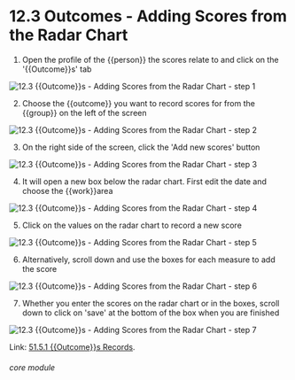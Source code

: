 # 12.3 Outcomes - Adding Scores from the Radar Chart

1. Open the profile of the {{person}} the scores relate to and click on the &#039;{{Outcome}}s&#039; tab

![12.3 {{Outcome}}s - Adding Scores from the Radar Chart - step 1](12.3_Outcomes_-_Adding_Scores_from_the_Radar_Chart_im_1.png)

2. Choose the {{outcome}} you want to record scores for from the {{group}} on the left of the screen

![12.3 {{Outcome}}s - Adding Scores from the Radar Chart - step 2](12.3_Outcomes_-_Adding_Scores_from_the_Radar_Chart_im_2.png)

3. On the right side of the screen, click the &#039;Add new scores&#039; button

![12.3 {{Outcome}}s - Adding Scores from the Radar Chart - step 3](12.3_Outcomes_-_Adding_Scores_from_the_Radar_Chart_im_3.png)

4. It will open a new box below the radar chart. First edit the date and choose the {{work}}area

![12.3 {{Outcome}}s - Adding Scores from the Radar Chart - step 4](12.3_Outcomes_-_Adding_Scores_from_the_Radar_Chart_im_4.png)

5. Click on the values on the radar chart to record a new score

![12.3 {{Outcome}}s - Adding Scores from the Radar Chart - step 5](12.3_Outcomes_-_Adding_Scores_from_the_Radar_Chart_im_5.png)

6. Alternatively, scroll down and use the boxes for each measure to add the score

![12.3 {{Outcome}}s - Adding Scores from the Radar Chart - step 6](12.3_Outcomes_-_Adding_Scores_from_the_Radar_Chart_im_6.png)

7. Whether you enter the scores on the radar chart or in the boxes, scroll down to click on &#039;save&#039; at the bottom of the box when you are finished

![12.3 {{Outcome}}s - Adding Scores from the Radar Chart - step 7](12.3_Outcomes_-_Adding_Scores_from_the_Radar_Chart_im_7.png)

Link:  [51.5.1 {{Outcome}}s Records](https://lamplight.online/en/help/index/p/51.5.1).


###### core module
